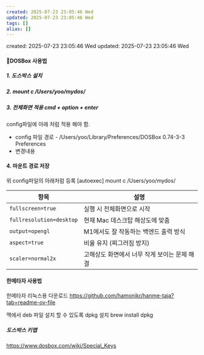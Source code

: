 ```yaml
---
created: 2025-07-23 23:05:46 Wed
updated: 2025-07-23 23:05:46 Wed
tags: []
alias: []
---
```


created: 2025-07-23 23:05:46 Wed
updated: 2025-07-23 23:05:46 Wed

#### DOSBox 사용법

##### 1. 도스박스 설치

##### 2. mount c /Users/yoo/mydos/

##### 3. 전체화면 적용 cmd + option + enter
config파일에 아래 처럼 적용 해야 함.
- config 파일 경로 -  /Users/yoo/Library/Preferences/DOSBox 0.74-3-3 Preferences
- 변경내용

#### 4. 마운트 경로 저장
위 config파일의 아래처럼 등록
[autoexec]
mount c /Users/yoo/mydos/

| 항목                       | 설명                        |
| ------------------------ | ------------------------- |
| `fullscreen=true`        | 실행 시 전체화면으로 시작            |
| `fullresolution=desktop` | 현재 Mac 데스크탑 해상도에 맞춤       |
| `output=opengl`          | M1에서도 잘 작동하는 백엔드 출력 방식    |
| `aspect=true`            | 비율 유지 (찌그러짐 방지)           |
| `scaler=normal2x`        | 고해상도 화면에서 너무 작게 보이는 문제 해결 |
#### 한메타자 사용법
한메타자 리눅스용 다운로드
https://github.com/hamonikr/hanme-taja?tab=readme-ov-file

맥에서 deb 파일 설치 할 수 있도록 dpkg 설치
brew install dpkg



##### 도스박스 키맵
https://www.dosbox.com/wiki/Special_Keys
